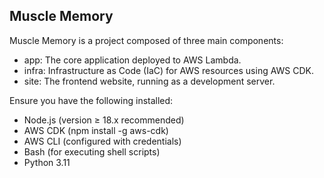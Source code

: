 ## Muscle Memory
Muscle Memory is a project composed of three main components:
- app: The core application deployed to AWS Lambda.
- infra: Infrastructure as Code (IaC) for AWS resources using AWS CDK.
- site: The frontend website, running as a development server.

Ensure you have the following installed:
- Node.js (version ≥ 18.x recommended)
- AWS CDK (npm install -g aws-cdk)
- AWS CLI (configured with credentials)
- Bash (for executing shell scripts)
- Python 3.11
